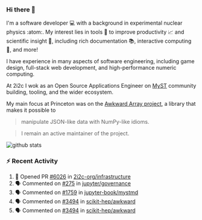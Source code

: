 ### Hi there 👋 

I'm a software developer 💻 with a background in experimental nuclear physics :atom:. My interest lies in tools :wrench: to improve productivity :chart_with_upwards_trend: and scientific insight :telescope:, including rich documentation 📚, interactive computing 🧮, and more! 

I have experience in many aspects of software engineering, including game design, full-stack web development, and high-performance numeric computing. 

At 2i2c I wok as an Open Source Applications Engineer on [MyST](https://github.com/jupyter-book/mystmd) community building, tooling, and the wider ecosystem. 

My main focus at Princeton was on the [Awkward Array project](awkward-array.org/), a library that makes it possible to 
> manipulate JSON-like data with NumPy-like idioms.

> I remain an active maintainer of the project. 

![github stats](https://github-readme-stats.vercel.app/api?username=agoose77&show_icons=true&hide_rank=true&hide_title=true&bg_color=30,e76445,904e95&text_color=efe3ec&icon_color=efe3ec)
<!--
**agoose77/agoose77** is a ✨ _special_ ✨ repository because its `README.md` (this file) appears on your GitHub profile.

Here are some ideas to get you started:

- 🔭 I’m currently working on ...
- 🌱 I’m currently learning ...
- 👯 I’m looking to collaborate on ...
- 🤔 I’m looking for help with ...
- 💬 Ask me about ...
- 📫 How to reach me: ...
- 😄 Pronouns: ...
- ⚡ Fun fact: ...
-->

### :zap: Recent Activity

<!--START_SECTION:activity-->
1. 💪 Opened PR [#6026](https://github.com/2i2c-org/infrastructure/pull/6026) in [2i2c-org/infrastructure](https://github.com/2i2c-org/infrastructure)
2. 🗣 Commented on [#275](https://github.com/jupyter/governance/pull/275#issuecomment-2859178346) in [jupyter/governance](https://github.com/jupyter/governance)
3. 🗣 Commented on [#1759](https://github.com/jupyter-book/mystmd/issues/1759#issuecomment-2850268795) in [jupyter-book/mystmd](https://github.com/jupyter-book/mystmd)
4. 🗣 Commented on [#3494](https://github.com/scikit-hep/awkward/issues/3494#issuecomment-2849250102) in [scikit-hep/awkward](https://github.com/scikit-hep/awkward)
5. 🗣 Commented on [#3494](https://github.com/scikit-hep/awkward/issues/3494#issuecomment-2848489098) in [scikit-hep/awkward](https://github.com/scikit-hep/awkward)
<!--END_SECTION:activity-->
